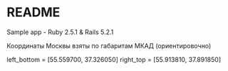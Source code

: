 # README

Sample app - Ruby 2.5.1 & Rails 5.2.1 

Координаты Москвы взяты по габаритам МКАД (ориентировочно)

left_bottom = [55.559700, 37.326050]
right_top   = [55.913810, 37.891850]

